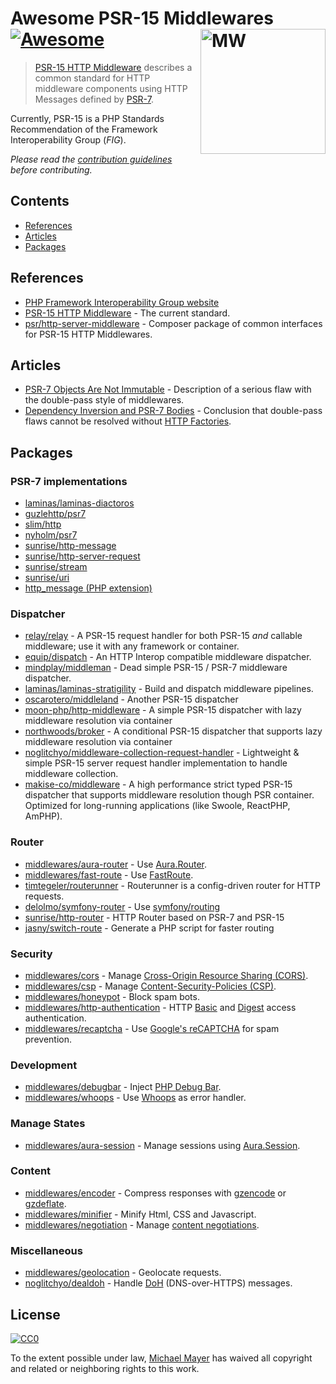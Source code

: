 # Awesome PSR-15 Middlewares [![Awesome](https://cdn.rawgit.com/sindresorhus/awesome/d7305f38d29fed78fa85652e3a63e154dd8e8829/media/badge.svg)](https://github.com/sindresorhus/awesome) [<img src="https://avatars1.githubusercontent.com/u/22275359?v=3&s=200" width="200" align="right" alt="MW">](https://github.com/middlewares/awesome-psr15-middlewares)

> [PSR-15 HTTP Middleware](https://github.com/php-fig/fig-standards/blob/master/accepted/PSR-15-request-handlers.md) describes a common standard for HTTP middleware components using HTTP Messages defined by [PSR-7](http://www.php-fig.org/psr/psr-7/).


Currently, PSR-15 is a PHP Standards Recommendation of the Framework Interoperability Group (_FIG_).

*Please read the [contribution guidelines](contributing.md) before contributing.*


## Contents

- [References](#references)
- [Articles](#articles)
- [Packages](#packages)

## References

- [PHP Framework Interoperability Group website](http://www.php-fig.org/)
- [PSR-15 HTTP Middleware](https://github.com/php-fig/fig-standards/blob/master/accepted/PSR-15-request-handlers.md) - The current standard.
- [psr/http-server-middleware](https://packagist.org/packages/psr/http-server-middleware) - Composer package of common interfaces for PSR-15 HTTP Middlewares.


## Articles

- [PSR-7 Objects Are Not Immutable](http://andrewcarteruk.github.io/programming/2016/05/22/psr-7-is-not-immutable.html) - Description of a serious flaw with the double-pass style of middlewares.
- [Dependency Inversion and PSR-7 Bodies](https://blog.shadowhand.me/dependency-inversion-and-psr-7-bodies/) - Conclusion that double-pass flaws cannot be resolved without [HTTP Factories](https://github.com/php-fig/fig-standards/tree/master/proposed/http-factory).


## Packages

### PSR-7 implementations

- [laminas/laminas-diactoros](https://github.com/laminas/laminas-diactoros)
- [guzlehttp/psr7](https://github.com/guzzle/psr7)
- [slim/http](https://github.com/slimphp/Slim-Http)
- [nyholm/psr7](https://github.com/Nyholm/psr7)
- [sunrise/http-message](https://github.com/sunrise-php/http-message)
- [sunrise/http-server-request](https://github.com/sunrise-php/http-server-request)
- [sunrise/stream](https://github.com/sunrise-php/stream)
- [sunrise/uri](https://github.com/sunrise-php/uri)
- [http_message (PHP extension)](https://pecl.php.net/package/http_message)

### Dispatcher

- [relay/relay](https://github.com/relayphp/Relay.Relay) - A PSR-15 request handler for both PSR-15 *and* callable middleware; use it with any framework or container.
- [equip/dispatch](https://github.com/equip/dispatch) - An HTTP Interop compatible middleware dispatcher.
- [mindplay/middleman](https://github.com/mindplay-dk/middleman) - Dead simple PSR-15 / PSR-7 middleware dispatcher.
- [laminas/laminas-stratigility](https://github.com/laminas/laminas-stratigility) - Build and dispatch middleware pipelines.
- [oscarotero/middleland](https://github.com/oscarotero/middleland) - Another PSR-15 dispatcher
- [moon-php/http-middleware](https://github.com/moon-php/http-middleware) - A simple PSR-15 dispatcher with lazy middleware resolution via container
- [northwoods/broker](https://github.com/northwoods/broker) - A conditional PSR-15 dispatcher that supports lazy middleware resolution via container
- [noglitchyo/middleware-collection-request-handler](https://github.com/noglitchyo/middleware-collection-request-handler) - Lightweight & simple PSR-15 server request handler implementation to handle middleware collection.
- [makise-co/middleware](https://github.com/makise-co/middleware) - A high performance strict typed PSR-15 dispatcher that supports middleware resolution though PSR container. Optimized for long-running applications (like Swoole, ReactPHP, AmPHP).

### Router

- [middlewares/aura-router](https://github.com/middlewares/aura-router) - Use [Aura.Router](https://github.com/auraphp/Aura.Router/).
- [middlewares/fast-route](https://github.com/middlewares/fast-route) - Use [FastRoute](https://github.com/nikic/FastRoute).
- [timtegeler/routerunner](https://github.com/timtegeler/routerunner) - Routerunner is a config-driven router for HTTP requests.
- [delolmo/symfony-router](https://github.com/delolmo/symfony-router) - Use [symfony/routing](https://github.com/symfony/routing)
- [sunrise/http-router](https://github.com/sunrise-php/http-router) - HTTP Router based on PSR-7 and PSR-15
- [jasny/switch-route](https://github.com/jasny/switch-route) - Generate a PHP script for faster routing

### Security

- [middlewares/cors](https://github.com/middlewares/cors) - Manage [Cross-Origin Resource Sharing (CORS)](http://www.w3.org/TR/cors/).
- [middlewares/csp](https://github.com/middlewares/csp) - Manage [Content-Security-Policies (CSP)](https://content-security-policy.com/).
- [middlewares/honeypot](https://github.com/middlewares/honeypot) - Block spam bots.
- [middlewares/http-authentication](https://github.com/middlewares/http-authentication) - HTTP [Basic](https://en.wikipedia.org/wiki/Basic_access_authentication) and [Digest](https://en.wikipedia.org/wiki/Digest_access_authentication) access authentication.
- [middlewares/recaptcha](https://github.com/middlewares/recaptcha) - Use [Google's reCAPTCHA](https://github.com/google/recaptcha) for spam prevention.


### Development

- [middlewares/debugbar](https://github.com/middlewares/debugbar) - Inject [PHP Debug Bar](http://phpdebugbar.com/).
- [middlewares/whoops](https://github.com/middlewares/whoops) - Use [Whoops](https://github.com/filp/whoops) as error handler.


### Manage States

- [middlewares/aura-session](https://github.com/middlewares/aura-session) - Manage sessions using [Aura.Session](https://github.com/auraphp/Aura.Session).


### Content

- [middlewares/encoder](https://github.com/middlewares/encoder) - Compress responses with [gzencode](http://php.net/manual/en/function.gzencode.php) or [gzdeflate](http://php.net/manual/en/function.gzdeflate.php).
- [middlewares/minifier](https://github.com/middlewares/minifier) - Minify Html, CSS and Javascript.
- [middlewares/negotiation](https://github.com/middlewares/negotiation) - Manage [content negotiations](https://tools.ietf.org/html/rfc7231#section-5.3).

### Miscellaneous

- [middlewares/geolocation](https://github.com/middlewares/geolocation) - Geolocate requests.
- [noglitchyo/dealdoh](https://github.com/noglitchyo/dealdoh) - Handle [DoH](https://tools.ietf.org/html/rfc8484) (DNS-over-HTTPS) messages.

## License

[![CC0](http://mirrors.creativecommons.org/presskit/buttons/88x31/svg/cc-zero.svg)](https://creativecommons.org/publicdomain/zero/1.0/)

To the extent possible under law, [Michael Mayer](http://schnittstabil.de) has waived all copyright and related or neighboring rights to this work.
